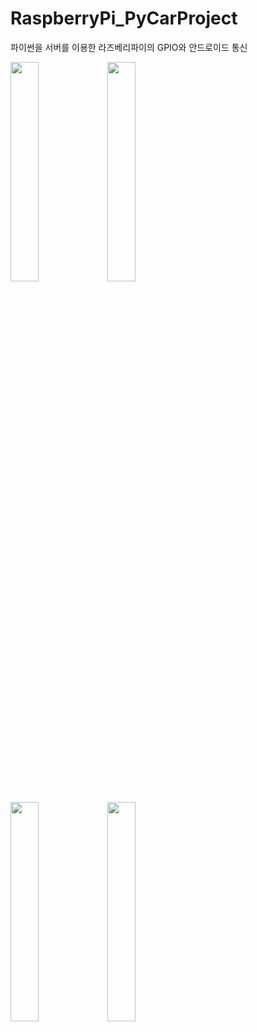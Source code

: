 # RaspberryPi_PyCarProject
파이썬을  서버를 이용한 라즈베리파이의 GPIO와 안드로이드 통신

<img src = "https://user-images.githubusercontent.com/53805103/89140136-b9049380-d57b-11ea-99d5-ead39fe101f7.png" width="30%">  <img src = "https://user-images.githubusercontent.com/53805103/89140132-b73ad000-d57b-11ea-8ec6-3d504519cc4f.png" width="30%">

<img src = "https://user-images.githubusercontent.com/53805103/89140134-b86bfd00-d57b-11ea-9550-49820a481529.png" width="30%">  <img src = "https://user-images.githubusercontent.com/53805103/89140135-b86bfd00-d57b-11ea-80cb-65cd3ed9d602.png" width="30%">  

